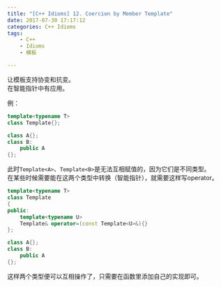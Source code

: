 ```yaml
---
title: "[C++ Idioms] 12. Coercion by Member Template"
date: 2017-07-30 17:17:12
categories: C++ Idioms
tags:
    - C++
    - Idioms
    - 模板

---
```

让模板支持协变和抗变。<!--more-->  
在智能指针中有应用。  

例：
```cpp
template<typename T>
class Template{};

class A{};
class B:
	public A
{};
```
此时`Template<A>`、`Template<B>`是无法互相赋值的，因为它们是不同类型。  
在某些时候需要能在这两个类型中转换（智能指针），就需要这样写operator。  

```cpp
template<typename T>
class Template
{
public:
	template<typename U>
	Template& operator=(const Template<U>&){}
};

class A{};
class B:
	public A
{};
```
这样两个类型便可以互相操作了，只需要在函数里添加自己的实现即可。  
